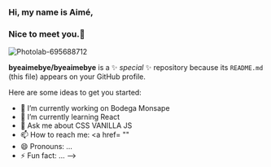 ### Hi, my name is Aimé,
### Nice to meet you.👋


![Photolab-695688712](https://user-images.githubusercontent.com/84512369/138569848-b127ffde-d01e-4eb7-937b-29ad91b369c4.gif)

**byeaimebye/byeaimebye** is a ✨ _special_ ✨ repository because its `README.md` (this file) appears on your GitHub profile.

Here are some ideas to get you started:

- 🔭 I’m currently working on Bodega Monsape
- 🌱 I’m currently learning React
- 💬 Ask me about CSS VANILLA JS
- 📫 How to reach me: <a href= ""
- 😄 Pronouns: ...
- ⚡ Fun fact: ...
-->
